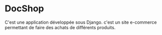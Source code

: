 # DocShop
C'est une application développée sous Django. c'est un site e-commerce permettant de faire des achats de différents produits.
